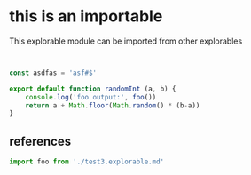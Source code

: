 # this is an importable

This explorable module can be imported from other explorables

```js explorable


const asdfas = 'asf#$'
```


```js
export default function randomInt (a, b) {
    console.log('foo output:', foo())
    return a + Math.floor(Math.random() * (b-a))
}

```


## references

```js
import foo from './test3.explorable.md'
```
